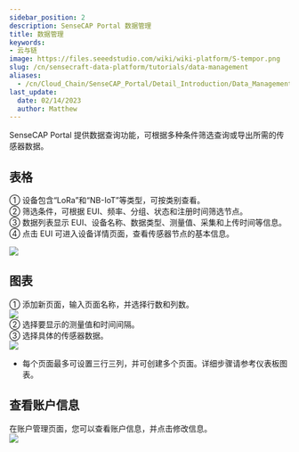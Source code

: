 ```yaml
---
sidebar_position: 2
description: SenseCAP Portal 数据管理
title: 数据管理
keywords:
- 云与链
image: https://files.seeedstudio.com/wiki/wiki-platform/S-tempor.png        
slug: /cn/sensecraft-data-platform/tutorials/data-management
aliases:
  - /cn/Cloud_Chain/SenseCAP_Portal/Detail_Introduction/Data_Management
last_update:
  date: 02/14/2023
  author: Matthew
---
```


SenseCAP Portal 提供数据查询功能，可根据多种条件筛选查询或导出所需的传感器数据。

## 表格

① 设备包含“LoRa”和“NB-IoT”等类型，可按类别查看。  
② 筛选条件，可根据 EUI、频率、分组、状态和注册时间筛选节点。  
③ 数据列表显示 EUI、设备名称、数据类型、测量值、采集和上传时间等信息。  
④ 点击 EUI 可进入设备详情页面，查看传感器节点的基本信息。

![](https://sensecap-docs.seeed.cc/images/sensecap_portal/EN-data_management-1.jpg)

## 图表

① 添加新页面，输入页面名称，并选择行数和列数。  
![](https://sensecap-docs.seeed.cc/images/sensecap_portal/EN-data_management-2.jpg)  
② 选择要显示的测量值和时间间隔。  
③ 选择具体的传感器数据。  
![](https://sensecap-docs.seeed.cc/images/sensecap_portal/EN-data_management-3.jpg)  

- 每个页面最多可设置三行三列，并可创建多个页面。详细步骤请参考仪表板图表。

## 查看账户信息

在账户管理页面，您可以查看账户信息，并点击修改信息。  
![](https://sensecap-docs.seeed.cc/images/sensecap_portal/EN-data_management-4.jpg)  